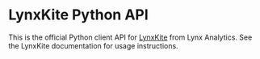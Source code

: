 # LynxKite Python API

This is the official Python client API for [LynxKite](https://lynxkite.com/) from Lynx Analytics.
See the LynxKite documentation for usage instructions.
